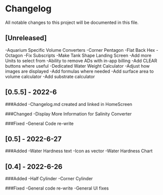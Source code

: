 # Changelog
All notable changes to this project will be documented in this file.

## [Unreleased]
-Aquarium Specific Volume Converters
-Corner Pentagon
-Flat Back Hex
-Octagon
-Fix Subscripts
-Make Tank Shape Landing Screen
-Add more Units to select from
-Ability to remove ADs with in-app billing
-Add CLEAR buttons where useful
-Dedicated Water Weight Calculator
-Adjust how images are displayed
-Add formulas where needed
-Add surface area to volume calculator
-Add substrate calculator

## [0.5.5] - 2022-6
###Added
-Changelog.md created and linked in HomeScreen

###Changed
-Display More Information for Salinity Converter

###Fixed
-General Code re-write

## [0.5] - 2022-6-27
###Added
-Water Hardness text
-Icon as vector
-Water Hardness Chart

## [0.4] - 2022-6-26
###Added 
-Half Cylinder
-Corner Cylinder

###Fixed
-General code re-write
-General UI fixes